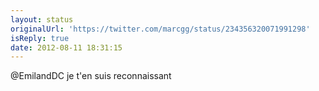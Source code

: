 ```yaml
---
layout: status
originalUrl: 'https://twitter.com/marcgg/status/234356320071991298'
isReply: true
date: 2012-08-11 18:31:15
---
```


@EmilandDC je t'en suis reconnaissant
